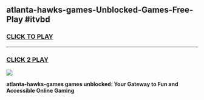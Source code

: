 
## atlanta-hawks-games-Unblocked-Games-Free-Play #itvbd
<h3>
<a href="https://us.freeplayer.one?title=atlanta-hawks-games&ref=9M">CLICK TO PLAY</a></h3>
<hr>

<h3>
<a href="https://us.freeplayer.one?title=atlanta-hawks-games&ref=9M">CLICK 2 PLAY</a>
  
</h3>

<a href="https://us.freeplayer.one?title=atlanta-hawks-games&ref=9M"><img src="https://clearcache.store/games.png"></a>


**atlanta-hawks-games games unblocked: Your Gateway to Fun and Accessible Online Gaming**
